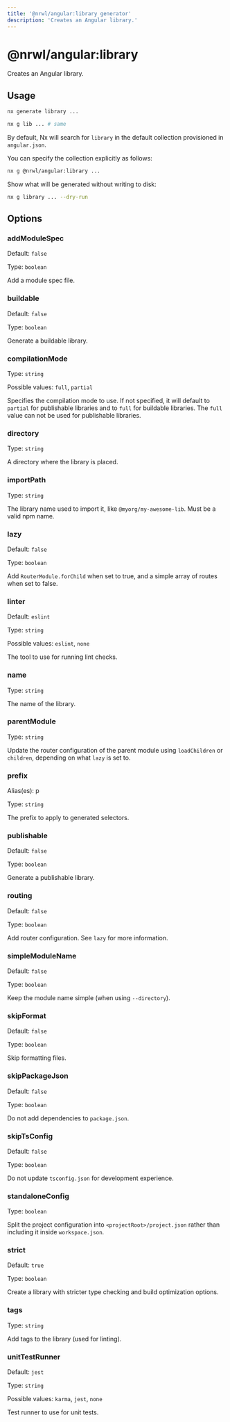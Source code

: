 ```yaml
---
title: '@nrwl/angular:library generator'
description: 'Creates an Angular library.'
---
```


# @nrwl/angular:library

Creates an Angular library.

## Usage

```bash
nx generate library ...
```

```bash
nx g lib ... # same
```

By default, Nx will search for `library` in the default collection provisioned in `angular.json`.

You can specify the collection explicitly as follows:

```bash
nx g @nrwl/angular:library ...
```

Show what will be generated without writing to disk:

```bash
nx g library ... --dry-run
```

## Options

### addModuleSpec

Default: `false`

Type: `boolean`

Add a module spec file.

### buildable

Default: `false`

Type: `boolean`

Generate a buildable library.

### compilationMode

Type: `string`

Possible values: `full`, `partial`

Specifies the compilation mode to use. If not specified, it will default to `partial` for publishable libraries and to `full` for buildable libraries. The `full` value can not be used for publishable libraries.

### directory

Type: `string`

A directory where the library is placed.

### importPath

Type: `string`

The library name used to import it, like `@myorg/my-awesome-lib`. Must be a valid npm name.

### lazy

Default: `false`

Type: `boolean`

Add `RouterModule.forChild` when set to true, and a simple array of routes when set to false.

### linter

Default: `eslint`

Type: `string`

Possible values: `eslint`, `none`

The tool to use for running lint checks.

### name

Type: `string`

The name of the library.

### parentModule

Type: `string`

Update the router configuration of the parent module using `loadChildren` or `children`, depending on what `lazy` is set to.

### prefix

Alias(es): p

Type: `string`

The prefix to apply to generated selectors.

### publishable

Default: `false`

Type: `boolean`

Generate a publishable library.

### routing

Default: `false`

Type: `boolean`

Add router configuration. See `lazy` for more information.

### simpleModuleName

Default: `false`

Type: `boolean`

Keep the module name simple (when using `--directory`).

### skipFormat

Default: `false`

Type: `boolean`

Skip formatting files.

### skipPackageJson

Default: `false`

Type: `boolean`

Do not add dependencies to `package.json`.

### skipTsConfig

Default: `false`

Type: `boolean`

Do not update `tsconfig.json` for development experience.

### standaloneConfig

Type: `boolean`

Split the project configuration into `<projectRoot>/project.json` rather than including it inside `workspace.json`.

### strict

Default: `true`

Type: `boolean`

Create a library with stricter type checking and build optimization options.

### tags

Type: `string`

Add tags to the library (used for linting).

### unitTestRunner

Default: `jest`

Type: `string`

Possible values: `karma`, `jest`, `none`

Test runner to use for unit tests.
